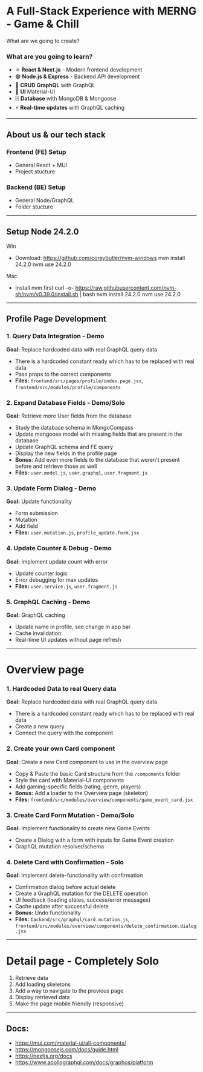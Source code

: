 # A Full-Stack Experience with MERNG - Game & Chill
What are we going to create?

### What are you going to learn?
- ⚛️ **React & Next.js** - Modern frontend development
- 🟢 **Node.js & Express** - Backend API development
- 🔄 **CRUD GraphQL** with GraphQL
- 🎨 **UI** Material-UI
- 🗄️ **Database** with MongoDB & Mongoose
- ⚡ **Real-time updates** with GraphQL caching

--- --- --- --- --- ---

## About us & our tech stack

### Frontend (FE) Setup
- General React + MUI
- Project stucture

### Backend (BE) Setup  
- General Node/GraphQL
- Folder stucture

--- --- --- --- --- ---

## Setup Node 24.2.0
Win
- Download: https://github.com/coreybutler/nvm-windows
nvm install 24.2.0
nvm use 24.2.0

Mac
- Install nvm first
curl -o- https://raw.githubusercontent.com/nvm-sh/nvm/v0.39.0/install.sh | bash
nvm install 24.2.0
nvm use 24.2.0

--- --- --- --- --- ---
## Profile Page Development

### 1. Query Data Integration - Demo
**Goal:** Replace hardcoded data with real GraphQL query data
- There is a hardcoded constant ready which has to be replaced with real data
- Pass props to the correct components
- **Files:** `frontend/src/pages/profile/index.page.jsx`, `frontend/src/modules/profile/components`

### 2. Expand Database Fields - Demo/Solo
**Goal:** Retrieve more User fields from the database
- Study the database schema in MongoCompass
- Update mongoose model with missing fields that are present in the database
- Update GraphQL schema and FE query
- Display the new fields in the profile page
- **Bonus**: Add even more fields to the database that weren't present before and retrieve those as well
- **Files:** `user.model.js`, `user.graphql`, `user.fragment.js`

### 3. Update Form Dialog - Demo
**Goal:** Update functionality
- Form submission
- Mutation
- Add field
- **Files:** `user.mutation.js`, `profile_update.form.jsx`

### 4. Update Counter & Debug - Demo
**Goal:** Implement update count with error
- Update counter logic
- Error debugging for max updates
- **Files:** `user.service.js`, `user.fragment.js`

### 5. GraphQL Caching - Demo
**Goal:** GraphQL caching
- Update name in profile, see change in app bar
- Cache invalidation
- Real-time UI updates without page refresh

--- --- --- --- --- ---

# Overview page
### 1. Hardcoded Data to real Query data
**Goal:** Replace hardcoded data with real GraphQL query data
- There is a hardcoded constant ready which has to be replaced with real data
- Create a new query
- Connect the query with the component

### 2. Create your own Card component
**Goal:** Create a new Card component to use in the overview page
- Copy & Paste the basic Card structure from the `/components` folder
- Style the card with Material-UI components
- Add gaming-specific fields (rating, genre, players)  
- **Bonus:** Add a loader to the Overview page (skeleton)
- **Files:** `frontend/src/modules/overview/components/game_event_card.jsx`

### 3. Create Card Form Mutation - **Demo/Solo**
**Goal:** Implement functionality to create new Game Events
- Create a Dialog with a form with inputs for Game Event creation
- GraphQL mutation resolver/schema

### 4. Delete Card with Confirmation - **Solo**
**Goal:** Implement delete-functionality with confirmation
- Confirmation dialog before actual delete
- Create a GraphQL mutation for the DELETE operation
- UI feedback (loading states, success/error messages)
- Cache update after successful delete
- **Bonus:** Undo functionality
- **Files:** `backend/src/graphql/card.mutation.js`, `frontend/src/modules/overview/components/delete_confirmation.dialog.jsx`

--- --- --- --- --- ---

# Detail page - **Completely Solo**
1. Retrieve data
2. Add loading skeletons
3. Add a way to navigate to the previous page
4. Display retrieved data
5. Make the page mobile friendly (responsive)

--- --- --- --- --- ---
## Docs:
- https://mui.com/material-ui/all-components/
- https://mongoosejs.com/docs/guide.html
- https://nextjs.org/docs
- https://www.apollographql.com/docs/graphos/platform
